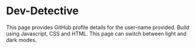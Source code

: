 # Dev-Detective
This page provides GitHub profile details for the user-name provided. Build using Javascript, CSS and HTML. This page can switch between light and dark modes.
